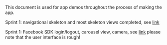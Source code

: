 This document is used for app demos throughout the process of making the app.

Sprint 1: navigational skeleton and most skeleton views completed, see [link](https://imgur.com/a/9XQzXYr)

Sprint 1: Facebook SDK login/logout, carousel view, camera, see [link](https://imgur.com/a/u0eWZUh) please note that the user interface is rough!

